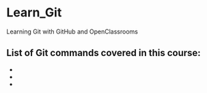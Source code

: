 # Learn_Git

Learning Git with GitHub and OpenClassrooms

List of Git commands covered in this course:
- 
- 
- 
- 